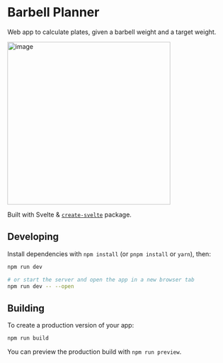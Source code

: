 # Barbell Planner

Web app to calculate plates, given a barbell weight and a target weight.

<img width="368" alt="image" src="https://github.com/timciep/barbell-planner/assets/2245341/5c956850-cb84-4b05-9925-a51625feb41c">


Built with Svelte & [`create-svelte`](https://github.com/sveltejs/kit/tree/master/packages/create-svelte) package.

## Developing

Install dependencies with `npm install` (or `pnpm install` or `yarn`), then:

```bash
npm run dev

# or start the server and open the app in a new browser tab
npm run dev -- --open
```

## Building

To create a production version of your app:

```bash
npm run build
```

You can preview the production build with `npm run preview`.
